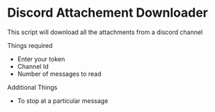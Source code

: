 # Discord Attachement Downloader

This script will download all the attachments from a discord channel

Things required

- Enter your token
- Channel Id
- Number of messages to read

Additional Things

- To stop at a particular message
